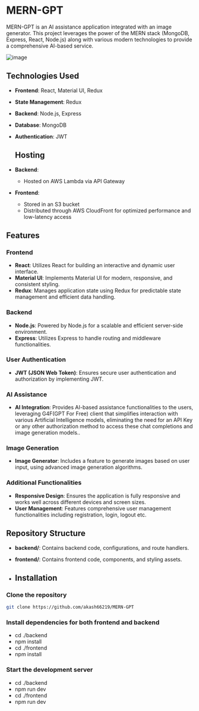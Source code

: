 # MERN-GPT

MERN-GPT is an AI assistance application integrated with an image generator. This project leverages the power of the MERN stack (MongoDB, Express, React, Node.js) along with various modern technologies to provide a comprehensive AI-based service.

![image](https://github.com/user-attachments/assets/fe0d099d-8411-4bd6-a3ee-1d1bb3465c23)


## Technologies Used

- **Frontend**: React, Material UI, Redux
- **State Management**: Redux
- **Backend**: Node.js, Express
- **Database**: MongoDB
- **Authentication**: JWT

  ## Hosting

- **Backend**: 
  - Hosted on AWS Lambda via API Gateway

- **Frontend**: 
  - Stored in an S3 bucket
  - Distributed through AWS CloudFront for optimized performance and low-latency access


## Features

### Frontend

- **React**: Utilizes React for building an interactive and dynamic user interface.
- **Material UI**: Implements Material UI for modern, responsive, and consistent styling.
- **Redux**: Manages application state using Redux for predictable state management and efficient data handling.

### Backend

- **Node.js**: Powered by Node.js for a scalable and efficient server-side environment.
- **Express**: Utilizes Express to handle routing and middleware functionalities.

### User Authentication

- **JWT (JSON Web Token)**: Ensures secure user authentication and authorization by implementing JWT.

### AI Assistance

- **AI Integration**: Provides AI-based assistance functionalities to the users, leveraging G4F(GPT For Free) client that simplifies interaction with
various Artificial Intelligence models, eliminating the need for an API Key or any other authorization method to access these chat completions and image generation models..

### Image Generation

- **Image Generator**: Includes a feature to generate images based on user input, using advanced image generation algorithms.

### Additional Functionalities

- **Responsive Design**: Ensures the application is fully responsive and works well across different devices and screen sizes.
- **User Management**: Features comprehensive user management functionalities including registration, login, logout etc.

## Repository Structure

- **backend/**: Contains backend code, configurations, and route handlers.
- **frontend/**: Contains frontend code, components, and styling assets.

- ## Installation

### Clone the repository
```sh
git clone https://github.com/akash66219/MERN-GPT
```

### Install dependencies for both frontend and backend

- cd ./backend
- npm install
- cd ./frontend
- npm install

### Start the development server

- cd ./backend
- npm run dev
- cd ./frontend
- npm run dev

